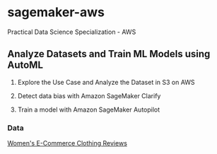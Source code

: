 # sagemaker-aws


Practical Data Science Specialization - AWS

## Analyze Datasets and Train ML Models using AutoML

1. Explore the Use Case and Analyze the Dataset in S3 on AWS

2. Detect data bias with Amazon SageMaker Clarify

3. Train a model with Amazon SageMaker Autopilot


### Data
[Women's E-Commerce Clothing Reviews](https://www.kaggle.com/nicapotato/womens-ecommerce-clothing-reviews?select=Womens+Clothing+E-Commerce+Reviews.csv)
